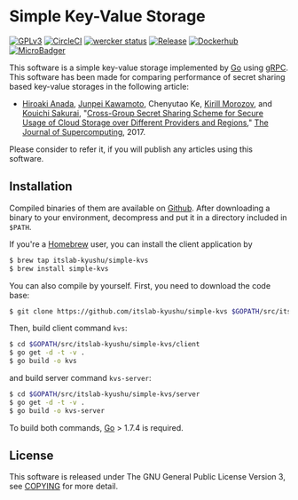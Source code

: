 # Simple Key-Value Storage
[![GPLv3](https://img.shields.io/badge/license-GPLv3-blue.svg)](https://www.gnu.org/copyleft/gpl.html)
[![CircleCI](https://circleci.com/gh/itslab-kyushu/simple-kvs/tree/master.svg?style=svg)](https://circleci.com/gh/itslab-kyushu/simple-kvs/tree/master)
[![wercker status](https://app.wercker.com/status/717adbfffa215daf21462bfa273a5a16/s/master "wercker status")](https://app.wercker.com/project/byKey/717adbfffa215daf21462bfa273a5a16)
[![Release](https://img.shields.io/badge/release-0.2.0-brightgreen.svg)](https://github.com/itslab-kyushu/simple-kvs/releases/tag/v0.2.0)
[![Dockerhub](https://img.shields.io/badge/dockerhub-itslabq%2Fsimple--kvs-blue.svg)](https://hub.docker.com/r/itslabq/simple-kvs/)
[![MicroBadger](https://images.microbadger.com/badges/image/itslabq/simple-kvs.svg)](https://microbadger.com/images/itslabq/simple-kvs)

This software is a simple key-value storage implemented by
[Go](https://golang.org/) using [gRPC](http://www.grpc.io/).
This software has been made for comparing performance of secret sharing based
key-value storages in the following article:

* [Hiroaki Anada](http://sun.ac.jp/prof/anada/),
  [Junpei Kawamoto](https://www.jkawamoto.info),
  Chenyutao Ke,
  [Kirill Morozov](http://www.is.c.titech.ac.jp/~morozov/), and
  [Kouichi Sakurai](http://itslab.inf.kyushu-u.ac.jp/~sakurai/),
  "[Cross-Group Secret Sharing Scheme for Secure Usage of Cloud Storage over Different Providers and Regions](http://www.anrdoezrs.net/links/8186671/type/dlg/https://link.springer.com/article/10.1007%2Fs11227-017-2009-7),"
  [The Journal of Supercomputing](http://www.anrdoezrs.net/links/8186671/type/dlg/https://link.springer.com/journal/11227), 2017.

Please consider to refer it, if you will publish any articles using this
software.

## Installation
Compiled binaries of them are available on
[Github](https://github.com/itslab-kyushu/simple-kvs/releases).
After downloading a binary to your environment,
decompress and put it in a directory included in `$PATH`.

If you're a [Homebrew](http://brew.sh/) user,
you can install the client application by

```sh
$ brew tap itslab-kyushu/simple-kvs
$ brew install simple-kvs
```

You can also compile by yourself.
First, you need to download the code base:

```sh
$ git clone https://github.com/itslab-kyushu/simple-kvs $GOPATH/src/itslab-kyushu/simple-kvs
```

Then, build client command `kvs`:

```sh
$ cd $GOPATH/src/itslab-kyushu/simple-kvs/client
$ go get -d -t -v .
$ go build -o kvs
```

and build server command `kvs-server`:

```sh
$ cd $GOPATH/src/itslab-kyushu/simple-kvs/server
$ go get -d -t -v .
$ go build -o kvs-server
```

To build both commands, [Go](https://golang.org/) > 1.7.4 is required.

## License
This software is released under The GNU General Public License Version 3,
see [COPYING](COPYING) for more detail.
